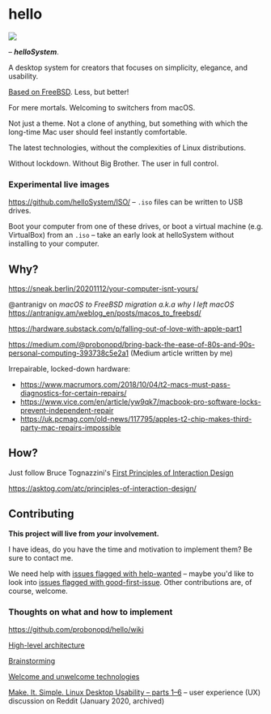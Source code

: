 # hello

![](https://github.com/helloSystem/hello/blob/master/branding/computer-hello.png?raw=true)

– ***helloSystem***. 

A desktop system for creators that focuses on simplicity, elegance, and usability. 

[Based on FreeBSD](https://en.wikipedia.org/wiki/MacOS#/media/File:Unix_timeline.en.svg). Less, but better!

For mere mortals. Welcoming to switchers from macOS.

Not just a theme. Not a clone of anything, but something with which the long-time Mac user should feel instantly comfortable.

The latest technologies, without the complexities of Linux distributions.

Without lockdown. Without Big Brother. The user in full control.

### Experimental live images

https://github.com/helloSystem/ISO/ – `.iso` files can be written to USB drives. 

Boot your computer from one of these drives, or boot a virtual machine (e.g. VirtualBox) from an `.iso` – take an early look at helloSystem without installing to your computer. 

## Why?

https://sneak.berlin/20201112/your-computer-isnt-yours/

@antranigv on *macOS to FreeBSD migration a.k.a why I left macOS* https://antranigv.am/weblog_en/posts/macos_to_freebsd/

https://hardware.substack.com/p/falling-out-of-love-with-apple-part1

https://medium.com/@probonopd/bring-back-the-ease-of-80s-and-90s-personal-computing-393738c5e2a1 (Medium article written by me)

Irrepairable, locked-down hardware: 

* https://www.macrumors.com/2018/10/04/t2-macs-must-pass-diagnostics-for-certain-repairs/
* https://www.vice.com/en/article/yw9qk7/macbook-pro-software-locks-prevent-independent-repair
* https://uk.pcmag.com/old-news/117795/apples-t2-chip-makes-third-party-mac-repairs-impossible

## How?

Just follow Bruce Tognazzini's [First Principles of Interaction Design](https://asktog.com/atc/principles-of-interaction-design/)

https://asktog.com/atc/principles-of-interaction-design/

## Contributing

__This project will live from *your* involvement.__

I have ideas, do you have the time and motivation to implement them? Be sure to contact me.

We need help with [issues flagged with help-wanted](https://github.com/search?q=org%3AhelloSystem+is%3Aissue+is%3Aopen+label%3A%22help+wanted%22) – maybe you'd like to look into [issues flagged with good-first-issue](https://github.com/search?q=org%3AhelloSystem+is%3Aissue+is%3Aopen+label%3A%22good+first+issue%22&type=). Other contributions are, of course, welcome.

### Thoughts on what and how to implement

https://github.com/probonopd/hello/wiki

[High-level architecture](../../wiki/Architecture)

[Brainstorming](../../wiki/Brainstorming)

[Welcome and unwelcome technologies](../../wiki/Welcome-and-unwelcome-technologies)

[Make. It. Simple. Linux Desktop Usability – parts 1–6](https://www.reddit.com/r/linux/comments/enp56v/make_it_simple_linux_desktop_usability_part_1/) – user experience (UX) discussion on Reddit (January 2020, archived)
